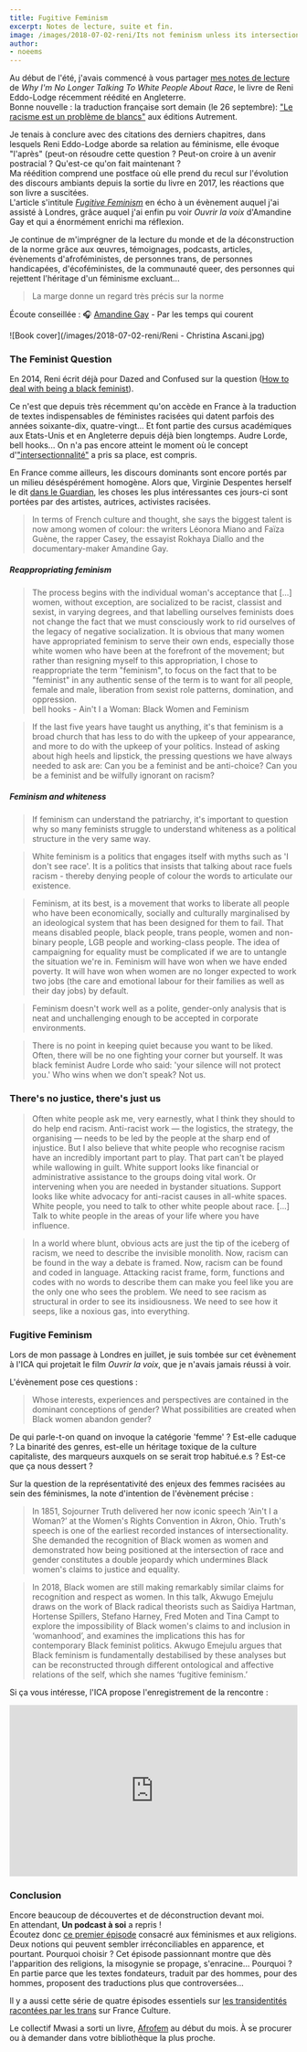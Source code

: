 ```yaml
---
title: Fugitive Feminism
excerpt: Notes de lecture, suite et fin.
image: /images/2018-07-02-reni/Its not feminism unless its intersectional lowres.jpg
author:
- noeems
---
```


Au début de l'été, j'avais commencé à vous partager [mes notes de lecture](https://estcequecestdutravail.xyz/2018/07/why-shes-no-longer-talking-about-race.html) de _Why I'm No Longer Talking To White People About Race_, le livre de Reni Eddo-Lodge récemment réédité en Angleterre.  
Bonne nouvelle : la traduction française sort demain (le 26 septembre): ["Le racisme est un problème de blancs"](https://www.autrement.com/Catalogue/essais-et-documents/le-racisme-est-un-probleme-de-blancs) aux éditions Autrement.

Je tenais à conclure avec des citations des derniers chapitres, dans lesquels Reni Eddo-Lodge aborde sa relation au féminisme, elle évoque "l'après" (peut-on résoudre cette question ? Peut-on croire à un avenir postracial ? Qu'est-ce qu'on fait maintenant ?  
Ma réédition comprend une postface où elle prend du recul sur l'évolution des discours ambiants depuis la sortie du livre en 2017, les réactions que son livre a suscitées.  
L'article s'intitule [_Fugitive Feminism_](https://www.ica.art/on/learning/towards-fugitive-feminism) en écho à un évènement auquel j'ai assisté à Londres, grâce auquel j'ai enfin pu voir _Ouvrir la voix_ d'Amandine Gay et qui a énormément enrichi ma réflexion.

Je continue de m'imprégner de la lecture du monde et de la déconstruction de la norme grâce aux œuvres, témoignages, podcasts, articles, évènements d'afroféministes, de personnes trans, de personnes handicapées, d'écoféministes, de la communauté queer, des personnes qui rejettent l'héritage d'un féminisme excluant...

>La marge donne un regard très précis sur la norme  

Écoute conseillée : 🎧 [Amandine Gay](https://www.franceculture.fr/emissions/par-les-temps-qui-courent/amandine-gay) - Par les temps qui courent

![Book cover](/images/2018-07-02-reni/Reni - Christina Ascani.jpg)

### The Feminist Question

En 2014, Reni écrit déjà pour Dazed and Confused sur la question ([How to deal with being a black feminist](http://www.dazeddigital.com/artsandculture/article/18751/1/how-to-deal-with-being-a-black-feminist)).

Ce n'est que depuis très récemment qu'on accède en France à la traduction de textes indispensables de féministes racisées qui datent parfois des années soixante-dix, quatre-vingt... Et font partie des cursus académiques aux Etats-Unis et en Angleterre depuis déjà bien longtemps. Audre Lorde, bell hooks... On n'a pas encore atteint le moment où le concept d'["intersectionnalité"](https://fr.wikipedia.org/wiki/Intersectionnalit%C3%A9) a pris sa place, est compris.

En France comme ailleurs, les discours dominants sont encore portés par un milieu déséspérément homogène. Alors que, Virginie Despentes herself le dit [dans le Guardian](https://www.theguardian.com/books/2018/aug/31/virginie-despentes-interview-baise-moi-vernon-subutex), les choses les plus intéressantes ces jours-ci sont portées par des artistes, autrices, activistes racisées.
>In terms of French culture and thought, she says the biggest talent is now among women of colour: the writers Léonora Miano and Faïza Guène, the rapper Casey, the essayist Rokhaya Diallo and the documentary-maker Amandine Gay.

##### Reappropriating feminism

>The process begins with the individual woman's acceptance that [...] women, without exception, are socialized to be racist, classist and sexist, in varying degrees, and that labelling ourselves feminists does not change the fact that we must consciously work to rid ourselves of the legacy of negative socialization. It is obvious that many women have appropriated feminism to serve their own ends, especially those white women who have been at the forefront of the movement; but rather than resigning myself to this appropriation, I chose to reappropriate the term "feminism", to focus on the fact that to be "feminist" in any authentic sense of the term is to want for all people, female and male, liberation from sexist role patterns, domination, and oppression.  
bell hooks - Ain't I a Woman: Black Women and Feminism

>If the last five years have taught us anything, it's that feminism is a broad church that has less to do with the upkeep of your appearance, and more to do with the upkeep of your politics. Instead of asking about high heels and lipstick, the pressing questions we have always needed to ask are: Can you be a feminist and be anti-choice? Can you be a feminist and be wilfully ignorant on racism?

##### Feminism and whiteness

>If feminism can understand the patriarchy, it's important to question why so many feminists struggle to understand whiteness as a political structure in the very same way.

>White feminism is a politics that engages itself with myths such as 'I don't see race'. It is a politics that insists that talking about race fuels racism - thereby denying people of colour the words to articulate our existence.

>Feminism, at its best, is a movement that works to liberate all people who have been economically, socially and culturally marginalised by an ideological system that has been designed for them to fail. That means disabled people, black people, trans people, women and non-binary people, LGB people and working-class people. The idea of campaigning for equality must be complicated if we are to untangle the situation we're in. Feminism will have won when we have ended poverty. It will have won when women are no longer expected to work two jobs (the care and emotional labour for their families as well as their day jobs) by default.

>Feminism doesn't work well as a polite, gender-only analysis that is neat and unchallenging enough to be accepted in corporate environments.

>There is no point in keeping quiet because you want to be liked. Often, there will be no one fighting your corner but yourself. It was black feminist Audre Lorde who said: 'your silence will not protect you.' Who wins when we don't speak? Not us.

### There's no justice, there's just us

>Often white people ask me, very earnestly, what I think they should to do help end racism. Anti-racist work — the logistics, the strategy, the organising — needs to be led by the people at the sharp end of injustice. But I also believe that white people who recognise racism have an incredibly important part to play. That part can't be played while wallowing in guilt. White support looks like financial or administrative assistance to the groups doing vital work. Or intervening when you are needed in bystander situations. Support looks like white advocacy for anti-racist causes in all-white spaces. White people, you need to talk to other white people about race. [...] Talk to white people in the areas of your life where you have influence.

>In a world where blunt, obvious acts are just the tip of the iceberg of racism, we need to describe the invisible monolith. Now, racism can be found in the way a debate is framed. Now, racism can be found and coded in language. Attacking racist frame, form, functions and codes with no words to describe them can make you feel like you are the only one who sees the problem. We need to see racism as structural in order to see its insidiousness. We need to see how it seeps, like a noxious gas, into everything.

### Fugitive Feminism

Lors de mon passage à Londres en juillet, je suis tombée sur cet évènement à l'ICA qui projetait le film _Ouvrir la voix_, que je n'avais jamais réussi à voir.  

L'évènement pose ces questions :
>Whose interests, experiences and perspectives are contained in the dominant conceptions of gender? What possibilities are created when Black women abandon gender?

De qui parle-t-on quand on invoque la catégorie 'femme' ? Est-elle caduque ? La binarité des genres, est-elle un héritage toxique de la culture capitaliste, des marqueurs auxquels on se serait trop habitué.e.s ? Est-ce que ça nous dessert ?

Sur la question de la représentativité des enjeux des femmes racisées au sein des féminismes, la note d'intention de l'évènement précise :
>In 1851, Sojourner Truth delivered her now iconic speech ‘Ain't I a Woman?’ at the Women's Rights Convention in Akron, Ohio. Truth's speech is one of the earliest recorded instances of intersectionality. She demanded the recognition of Black women as women and demonstrated how being positioned at the intersection of race and gender constitutes a double jeopardy which undermines Black women's claims to justice and equality.

>In 2018, Black women are still making remarkably similar claims for recognition and respect as women. In this talk, Akwugo Emejulu draws on the work of Black radical theorists such as Saidiya Hartman, Hortense Spillers, Stefano Harney, Fred Moten and Tina Campt to explore the impossibility of Black women's claims to and inclusion in ‘womanhood’, and examines the implications this has for contemporary Black feminist politics. Akwugo Emejulu argues that Black feminism is fundamentally destabilised by these analyses but can be reconstructed through different ontological and affective relations of the self, which she names ‘fugitive feminism.’

Si ça vous intéresse, l'ICA propose l'enregistrement de la rencontre :   
<iframe width="100%" height="300" scrolling="no" frameborder="no" allow="autoplay" src="https://w.soundcloud.com/player/?url=https%3A//api.soundcloud.com/tracks/480635793&color=%23ff5500&auto_play=false&hide_related=false&show_comments=true&show_user=true&show_reposts=false&show_teaser=true&visual=true"></iframe>


### Conclusion

Encore beaucoup de découvertes et de déconstruction devant moi.  
En attendant, **Un podcast à soi** a repris !  
Écoutez donc [ce premier épisode](https://www.arteradio.com/son/61660259/un_podcast_soi_ndeg10_ainsi_soient_elles) consacré aux féminismes et aux religions. Deux notions qui peuvent sembler irréconciliables en apparence, et pourtant. Pourquoi choisir ? Cet épisode passionnant montre que dès l'apparition des religions, la misogynie se propage, s'enracine... Pourquoi ? En partie parce que les textes fondateurs, traduit par des hommes, pour des hommes, proposent des traductions plus que controversées...

Il y a aussi cette série de quatre épisodes essentiels sur [les transidentités racontées par les trans](https://www.franceculture.fr/emissions/lsd-la-serie-documentaire/les-transidentites-racontees-par-les-trans-14-histoire-inedite-dune-mobilisation) sur France Culture.

Le collectif Mwasi a sorti un livre, [Afrofem](https://mwasicollectif.com/afrofem-le-livre-de-mwasi/) au début du mois. À se procurer ou à demander dans votre bibliothèque la plus proche.
